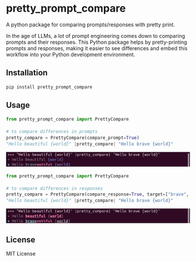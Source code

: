 # pretty_prompt_compare

A python package for comparing prompts/responses with pretty print.


In the age of LLMs, a lot of prompt engineering comes down to comparing prompts and their responses. This Python package helps by pretty-printing prompts and responses, making it easier to see differences and embed this workflow into your Python development environment.

## Installation

```bash
pip install pretty_prompt_compare
```

## Usage

```python
from pretty_prompt_compare import PrettyCompare

# to compare differences in prompts
pretty_compare = PrettyCompare(compare_prompt=True)
"Hello beautiful {world}" |pretty_compare| "Hello brave {world}"
```
<img src="./img/output_prompt.png" width="600"/>

```python
from pretty_prompt_compare import PrettyCompare

# to compare differences in responses
pretty_compare = PrettyCompare(compare_response=True, target=["brave", "beautiful", "world"])
"Hello beautiful {world}" |pretty_compare| "Hello brave {world}"
```
<img src="./img/output_response.png" width="600"/>

## License

MIT License

